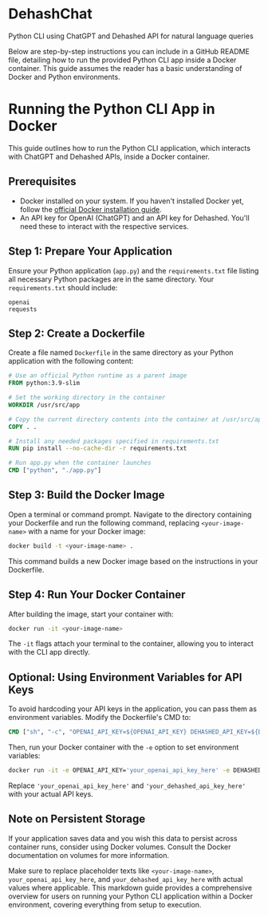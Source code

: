 # DehashChat
Python CLI using ChatGPT and Dehashed API for natural language queries

Below are step-by-step instructions you can include in a GitHub README file, detailing how to run the provided Python CLI app inside a Docker container. This guide assumes the reader has a basic understanding of Docker and Python environments.

# Running the Python CLI App in Docker

This guide outlines how to run the Python CLI application, which interacts with ChatGPT and Dehashed APIs, inside a Docker container.

## Prerequisites

- Docker installed on your system. If you haven't installed Docker yet, follow the [official Docker installation guide](https://docs.docker.com/get-docker/).
- An API key for OpenAI (ChatGPT) and an API key for Dehashed. You'll need these to interact with the respective services.

## Step 1: Prepare Your Application

Ensure your Python application (`app.py`) and the `requirements.txt` file listing all necessary Python packages are in the same directory. Your `requirements.txt` should include:

```
openai
requests
```

## Step 2: Create a Dockerfile

Create a file named `Dockerfile` in the same directory as your Python application with the following content:

```Dockerfile
# Use an official Python runtime as a parent image
FROM python:3.9-slim

# Set the working directory in the container
WORKDIR /usr/src/app

# Copy the current directory contents into the container at /usr/src/app
COPY . .

# Install any needed packages specified in requirements.txt
RUN pip install --no-cache-dir -r requirements.txt

# Run app.py when the container launches
CMD ["python", "./app.py"]
```

## Step 3: Build the Docker Image

Open a terminal or command prompt. Navigate to the directory containing your Dockerfile and run the following command, replacing `<your-image-name>` with a name for your Docker image:

```sh
docker build -t <your-image-name> .
```

This command builds a new Docker image based on the instructions in your Dockerfile.

## Step 4: Run Your Docker Container

After building the image, start your container with:

```sh
docker run -it <your-image-name>
```

The `-it` flags attach your terminal to the container, allowing you to interact with the CLI app directly.

## Optional: Using Environment Variables for API Keys

To avoid hardcoding your API keys in the application, you can pass them as environment variables. Modify the Dockerfile's CMD to:

```Dockerfile
CMD ["sh", "-c", "OPENAI_API_KEY=${OPENAI_API_KEY} DEHASHED_API_KEY=${DEHASHED_API_KEY} python ./app.py"]
```

Then, run your Docker container with the `-e` option to set environment variables:

```sh
docker run -it -e OPENAI_API_KEY='your_openai_api_key_here' -e DEHASHED_API_KEY='your_dehashed_api_key_here' <your-image-name>
```

Replace `'your_openai_api_key_here'` and `'your_dehashed_api_key_here'` with your actual API keys.

## Note on Persistent Storage

If your application saves data and you wish this data to persist across container runs, consider using Docker volumes. Consult the Docker documentation on volumes for more information.


Make sure to replace placeholder texts like `<your-image-name>`, `your_openai_api_key_here`, and `your_dehashed_api_key_here` with actual values where applicable. This markdown guide provides a comprehensive overview for users on running your Python CLI application within a Docker environment, covering everything from setup to execution.

